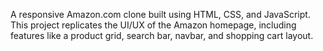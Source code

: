 A responsive Amazon.com clone built using HTML, CSS, and JavaScript. This project replicates the UI/UX of the Amazon homepage, including features like a product grid, search bar, navbar, and shopping cart layout.

